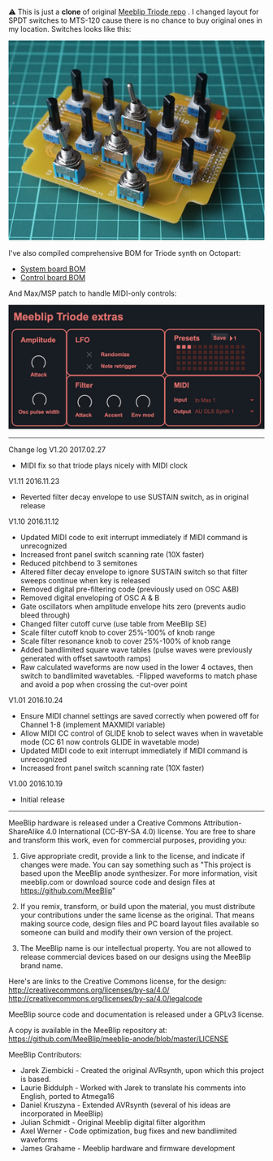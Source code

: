⚠️ This is just a **clone** of original [Meeblip Triode repo](https://github.com/MeeBlip/meeblip-triode) . I changed layout for SPDT switches to MTS-120 cause there is no chance to buy original ones in my location. Switches looks like this:

![Control-board](/control-board.jpg)

I've also compiled comprehensive BOM for Triode synth on Octopart:
- [System board BOM](https://octopart.com/bom-tool/68w582wg)
- [Control board BOM](https://octopart.com/bom-tool/EHZrPlb9)

And Max/MSP patch to handle MIDI-only controls:

![Max patch](/max-patch.jpg)

------------
Change log
V1.20 2017.02.27
- MIDI fix so that triode plays nicely with MIDI clock

V1.11 2016.11.23
- Reverted filter decay envelope to use SUSTAIN switch, as in original release

V1.10 2016.11.12
- Updated MIDI code to exit interrupt immediately if MIDI command is unrecognized
- Increased front panel switch scanning rate (10X faster)
- Reduced pitchbend to 3 semitones
- Altered filter decay envelope to ignore SUSTAIN switch so that filter sweeps continue when key is released
- Removed digital pre-filtering code (previously used on OSC A&B)
- Removed digital enveloping of OSC A & B
- Gate oscillators when amplitude envelope hits zero (prevents audio bleed through)
- Changed filter cutoff curve (use table from MeeBlip SE)
- Scale filter cutoff knob to cover 25%-100% of knob range
- Scale filter resonance knob to cover 25%-100% of knob range
- Added bandlimited square wave tables (pulse waves were previously generated with offset sawtooth ramps)
- Raw calculated waveforms are now used in the lower 4 octaves, then switch to bandlimited wavetables.
-Flipped waveforms to match phase and avoid a pop when crossing the cut-over point

V1.01 2016.10.24
- Ensure MIDI channel settings are saved correctly when powered off for Channel 1-8 (implement MAXMIDI variable)
- Allow MIDI CC control of GLIDE knob to select waves when in wavetable mode (CC 61 now controls GLIDE in wavetable mode)
- Updated MIDI code to exit interrupt immediately if MIDI command is unrecognized
- Increased front panel switch scanning rate (10X faster)

V1.00 2016.10.19
- Initial release

-----------------

MeeBlip hardware is released under a Creative Commons Attribution-ShareAlike 4.0 International
(CC-BY-SA 4.0) license. You are free to share and transform this work, even for commercial
purposes, providing you:

1. Give appropriate credit, provide a link to the license, and indicate if changes were made.
	You can say something such as "This project is based upon the MeeBlip anode synthesizer.
	For more information, visit meeblip.com or download source code and design files at
	https://github.com/MeeBlip"

2. If you remix, transform, or build upon the material, you must distribute your contributions
	under the same license as the original. That means making source code, design files and PC
	board layout files available so someone can build and modify their own version of the project.

3. The MeeBlip name is our intellectual property. You are not allowed to release commercial
	devices based on our designs using the MeeBlip brand name.

Here's are links to the Creative Commons license, for the design:
http://creativecommons.org/licenses/by-sa/4.0/
http://creativecommons.org/licenses/by-sa/4.0/legalcode

MeeBlip source code and documentation is released under a GPLv3 license.

A copy is available in the MeeBlip repository at:
https://github.com/MeeBlip/meeblip-anode/blob/master/LICENSE


MeeBlip Contributors:
- Jarek Ziembicki	- Created the original AVRsynth, upon which this project is based.
- Laurie Biddulph	- Worked with Jarek to translate his comments into English, ported to Atmega16
- Daniel Kruszyna	- Extended AVRsynth (several of his ideas are incorporated in MeeBlip)
- Julian Schmidt - Original Meeblip digital filter algorithm
- Axel Werner - Code optimization, bug fixes and new bandlimited waveforms
- James Grahame - Meeblip hardware and firmware development
